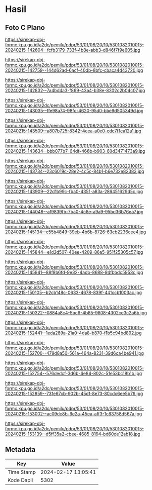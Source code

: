 # Hasil

## Foto C Plano

https://sirekap-obj-formc.kpu.go.id/a2dc/pemilu/pdpr/53/01/08/20/10/5301082010015-20240215-142604--fcfb3179-733f-4b8e-abb3-d846f7f9e605.jpg

https://sirekap-obj-formc.kpu.go.id/a2dc/pemilu/pdpr/53/01/08/20/10/5301082010015-20240215-142759--144d62ad-6acf-40db-8bfc-cbaca4d43720.jpg

https://sirekap-obj-formc.kpu.go.id/a2dc/pemilu/pdpr/53/01/08/20/10/5301082010015-20240215-142832--7a4bd4a3-f869-43a4-b38e-8302c2b04c07.jpg

https://sirekap-obj-formc.kpu.go.id/a2dc/pemilu/pdpr/53/01/08/20/10/5301082010015-20240215-143035--ffe98a74-98fc-4620-95d0-bbe9d505349d.jpg

https://sirekap-obj-formc.kpu.go.id/a2dc/pemilu/pdpr/53/01/08/20/10/5301082010015-20240215-143509--a807b725-8342-4eea-a0e0-cdc7f1ca12a1.jpg

https://sirekap-obj-formc.kpu.go.id/a2dc/pemilu/pdpr/53/01/08/20/10/5301082010015-20240215-143634--bbb077b7-64df-466b-b903-60d3471473a9.jpg

https://sirekap-obj-formc.kpu.go.id/a2dc/pemilu/pdpr/53/01/08/20/10/5301082010015-20240215-143734--23c6019c-28e2-4c5c-84b1-b6e732e82383.jpg

https://sirekap-obj-formc.kpu.go.id/a2dc/pemilu/pdpr/53/01/08/20/10/5301082010015-20240215-143909--22d1b99c-fba0-4351-a83a-286451629d5c.jpg

https://sirekap-obj-formc.kpu.go.id/a2dc/pemilu/pdpr/53/01/08/20/10/5301082010015-20240215-144048--af9839fb-7ba0-4c8e-a9a9-95bd36b76ea7.jpg

https://sirekap-obj-formc.kpu.go.id/a2dc/pemilu/pdpr/53/01/08/20/10/5301082010015-20240215-145134--c55b4849-39eb-4b6b-8726-63cb2236cee4.jpg

https://sirekap-obj-formc.kpu.go.id/a2dc/pemilu/pdpr/53/01/08/20/10/5301082010015-20240215-145844--e1d2d507-40ee-4209-86a5-951f25305c57.jpg

https://sirekap-obj-formc.kpu.go.id/a2dc/pemilu/pdpr/53/01/08/20/10/5301082010015-20240215-145941--88f8b6fd-9e32-4adb-8688-94fbbdc5953c.jpg

https://sirekap-obj-formc.kpu.go.id/a2dc/pemilu/pdpr/53/01/08/20/10/5301082010015-20240215-150105--b2cb148c-0633-4678-839f-441ccb1003ac.jpg

https://sirekap-obj-formc.kpu.go.id/a2dc/pemilu/pdpr/53/01/08/20/10/5301082010015-20240215-150322--0884a8c4-5bc6-4b85-9808-4302ce3c2a6b.jpg

https://sirekap-obj-formc.kpu.go.id/a2dc/pemilu/pdpr/53/01/08/20/10/5301082010015-20240215-152441--1eda289a-21a0-4da8-b870-f1b5c94bd892.jpg

https://sirekap-obj-formc.kpu.go.id/a2dc/pemilu/pdpr/53/01/08/20/10/5301082010015-20240215-152700--479d8a50-561a-464a-8231-39d6ca4be941.jpg

https://sirekap-obj-formc.kpu.go.id/a2dc/pemilu/pdpr/53/01/08/20/10/5301082010015-20240215-152754--576dedcf-3d6b-4e84-802c-51e53bc18b1b.jpg

https://sirekap-obj-formc.kpu.go.id/a2dc/pemilu/pdpr/53/01/08/20/10/5301082010015-20240215-152859--731e67cb-902b-45df-8e73-80cdc6ee5b79.jpg

https://sirekap-obj-formc.kpu.go.id/a2dc/pemilu/pdpr/53/01/08/20/10/5301082010015-20240215-153002--ac09dc8b-6e2a-45ea-aff3-1c83758d567a.jpg

https://sirekap-obj-formc.kpu.go.id/a2dc/pemilu/pdpr/53/01/08/20/10/5301082010015-20240215-153139--d5ff35a2-cbee-4685-8194-bd60de12ab18.jpg


## Metadata

| Key        | Value               |
| ---------- | ------------------- |
| Time Stamp | 2024-02-17 13:05:41 |
| Kode Dapil | 5302                |



